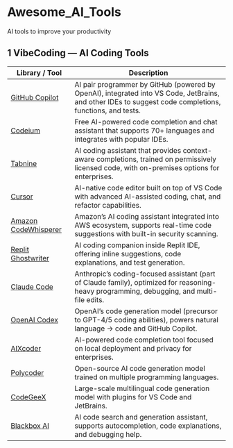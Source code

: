 # Awesome_AI_Tools
AI tools to improve your productivity

## 1 VibeCoding — AI Coding Tools

| Library / Tool | Description |
|----------------|-------------|
| [GitHub Copilot](https://github.com/features/copilot) | AI pair programmer by GitHub (powered by OpenAI), integrated into VS Code, JetBrains, and other IDEs to suggest code completions, functions, and tests. |
| [Codeium](https://codeium.com/) | Free AI-powered code completion and chat assistant that supports 70+ languages and integrates with popular IDEs. |
| [Tabnine](https://www.tabnine.com/) | AI coding assistant that provides context-aware completions, trained on permissively licensed code, with on-premises options for enterprises. |
| [Cursor](https://cursor.sh/) | AI-native code editor built on top of VS Code with advanced AI-assisted coding, chat, and refactor capabilities. |
| [Amazon CodeWhisperer](https://aws.amazon.com/codewhisperer/) | Amazon’s AI coding assistant integrated into AWS ecosystem, supports real-time code suggestions with built-in security scanning. |
| [Replit Ghostwriter](https://replit.com/site/ghostwriter) | AI coding companion inside Replit IDE, offering inline suggestions, code explanations, and test generation. |
| [Claude Code](https://claude.ai/) | Anthropic’s coding-focused assistant (part of Claude family), optimized for reasoning-heavy programming, debugging, and multi-file edits. |
| [OpenAI Codex](https://openai.com/research/codex) | OpenAI’s code generation model (precursor to GPT-4/5 coding abilities), powers natural language → code and GitHub Copilot. |
| [AIXcoder](https://www.aixcoder.com/) | AI-powered code completion tool focused on local deployment and privacy for enterprises. |
| [Polycoder](https://github.com/VHellendoorn/Code-LMs) | Open-source AI code generation model trained on multiple programming languages. |
| [CodeGeeX](https://github.com/THUDM/CodeGeeX2) | Large-scale multilingual code generation model with plugins for VS Code and JetBrains. |
| [Blackbox AI](https://www.blackbox.ai/) | AI code search and generation assistant, supports autocompletion, code explanations, and debugging help. |
